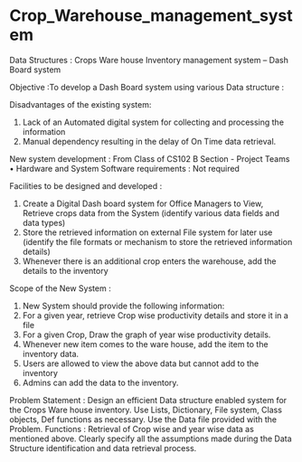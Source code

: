 # Crop_Warehouse_management_system

Data Structures : Crops Ware house Inventory management system – Dash Board system

Objective :To develop a Dash Board system using various Data structure :

Disadvantages of the existing system: 
1.	Lack of an Automated  digital system for collecting and processing  the information
2.	Manual dependency resulting in the delay of On Time  data retrieval. 

New system development : From Class of CS102 B Section - Project Teams
•	Hardware and  System Software requirements : Not required

Facilities to be designed and developed :
1.	Create a Digital Dash board system for Office Managers to View, Retrieve crops data from the System  (identify various data fields and data types)
2.	Store the retrieved information on external File system for later use
(identify the file formats or mechanism to store the retrieved information details)
3.	Whenever there is an additional crop enters the warehouse, add the details to the inventory

Scope of the New System : 

1.	New System should provide the following information:
1.	For a given year, retrieve Crop wise productivity details and store it in a file
2.	For a given Crop, Draw the graph of year wise productivity details. 
2.	Whenever new item comes to the ware house, add the item to the inventory data.
3.	Users are allowed to view the above data but cannot add to the inventory
4.	Admins can add the data to the inventory.

Problem Statement : Design an efficient Data structure enabled system  for the Crops Ware house inventory. Use Lists, Dictionary, File system, Class objects, Def functions as necessary. Use the Data file provided with the Problem.
Functions : Retrieval of Crop wise and year wise data as mentioned above.
Clearly specify all the assumptions made during the Data Structure identification and data retrieval process. 
